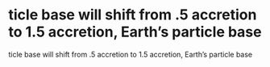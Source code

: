 # ticle base will shift from .5 accretion to 1.5 accretion, Earth’s particle base

ticle base will shift from .5 accretion to 1.5 accretion, Earth’s particle base